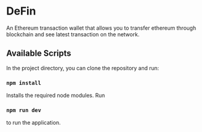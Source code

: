# DeFin
An Ethereum transaction wallet that allows you to transfer ethereum through blockchain and see latest transaction on the network.

## Available Scripts

In the project directory, you can clone the repository and run:

### `npm install`

Installs the required node modules. Run

###  `npm run dev`

to run the application.


